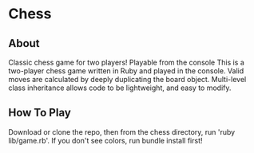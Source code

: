 # Chess

## About
Classic chess game for two players! Playable from the console
This is a two-player chess game written in Ruby and played in the console. Valid moves are calculated by deeply duplicating the board object. Multi-level class inheritance allows code to be lightweight, and easy to modify.

## How To Play
Download or clone the repo, then from the chess directory, run
'ruby lib/game.rb'.
If you don't see colors, run bundle install first!
